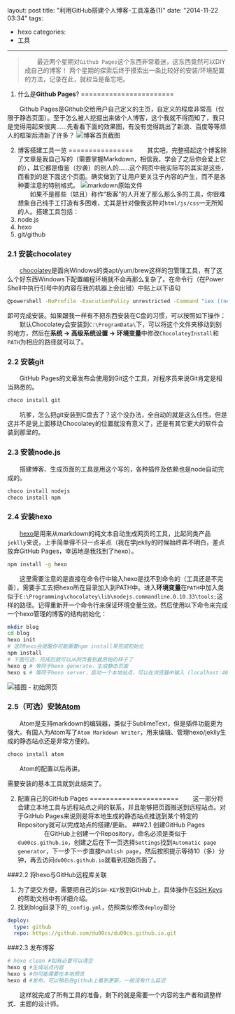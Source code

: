 layout: post
title: "利用GitHub搭建个人博客-工具准备(1)"
date: "2014-11-22 03:34"
tags:
- hexo
categories:
- 工具
------

>　　最近两个星期对`Github Pages`这个东西非常着迷，这东西竟然可以DIY成自己的博客！ 两个星期的探索后终于摸索出一条比较好的安装/环境配置的方法，记录在此，就权当是备忘吧。

1. 什么是**Github Pages**?
=======================

　　Github Pages是Github交给用户自己定义的主页，自定义的程度非常高（仅限于静态页面）。至于怎么被人挖掘出来做个人博客，这个我就不得而知了，我只是觉得用起来很爽……先看看下面的效果图，有没有觉得跳出了新浪、百度等等烦人的框架后清新了许多？ ![博客首页截图](http://du00.qiniudn.com/2014/11/博客首页截图.png)

2. 博客搭建工具一览
================
　　其实吧，完整搭起这个博客除了文章是我自己写的（需要掌握Markdown，相信我，学会了之后你会爱上它的），其它都是借鉴（抄袭）的别人的……这个网页中我实际写的其实是这些，而看到的是下面这个页面。确实做到了让用户更关注于内容的产生，而不是各种要注意的特别格式。
![markdown原始文件](http://du00.qiniudn.com/2014/11/markdown原始文件.png)  
　　如果不是那些（姑且）称作“极客”的人开发了那么那么多的工具，你很难想象自己纯手工打造有多困难，尤其是针对像我这种对`html/js/css`一无所知的人。搭建工具包括：
1. node.js
2. hexo
3. git/github

### 2.1 安装chocolatey
　　[chocolatey](https://chocolatey.org)是面向Windows的类apt/yum/brew这样的包管理工具，有了这么个好东西Windows下配置编程环境就不会再那么复杂了。在命令行（在Power Shell中执行引号中的内容在我的机器上会出错）中贴上以下语句
```sh
@powershell -NoProfile -ExecutionPolicy unrestricted -Command "iex ((new-object net.webclient).DownloadString('https://chocolatey.org/install.ps1'))" && SET PATH=%PATH%;%ALLUSERSPROFILE%\chocolatey\bin
```
即可完成安装。如果跟我一样有不把东西安装在C盘的习惯，可以按照如下操作：  
　　默认Chocolatey会安装到`C:\ProgramData\`下，可以将这个文件夹移动到别的地方，然后在**系统 -> 高级系统设置 -> 环境变量**中修改`ChocolateyInstall`和`PATH`为相应的路径就可以了。

### 2.2 安装git  
　　GitHub Pages的文章发布会使用到Git这个工具，对程序员来说Git肯定是相当熟悉的。
```sh
choco install git
```
　　坑爹，怎么把git安装到C盘去了？这个没办法，全自动的就是这么任性。但是这并不是说上面移动Chocolatey的位置就没有意义了，还是有其它更大的软件会装到那里的。

### 2.3 安装node.js  
　　搭建博客、生成页面的工具是用这个写的，各种插件及依赖也是node自动完成的。
```sh
choco install nodejs
choco install npm
```

### 2.4	安装hexo  
　　[hexo](http://hexo.io)是用来从markdown的纯文本自动生成网页的工具，比起同类产品`jeklly`来说，上手简单得不只一点半点（我在学jeklly的时候始终弄不明白，差点放弃GitHub Pages，幸运地是我找到了hexo）。
```sh
npm install -g hexo
```
　　这里需要注意的是直接在命令行中输入hexo是找不到命令的（工具还是不完善），需要手工去把hexo所在目录加入到PATH中。进入**环境变量**在`PATH`中加入类似于`E:\Programming\chocolatey\lib\nodejs.commandline.0.10.33\tools;`这样的路径。记得重新开一个命令行来保证环境变量生效。然后使用以下命令来完成一个hexo管理的博客的结构初始化：
```sh
mkdir blog
cd blog
hexo init
# 这时hexo会提醒你可能需要npm install来完成初始化
npm install
# 下面可选，完成后就可以从网页看到最原始的样子了
hexo g # 等同于hexo generate，生成静态页面
hexo s # 等同于hexo server，启动一个本地站点，可以在浏览器中输入 (localhost:4040) 来查看页面的样子，`ctrl + c`停掉。
```
![插图 - 初始网页](http://du00.qiniudn.com/2014/11/hexo本地截图.png)

### 2.5（可选）安装[Atom](https://atom.io/)
　　Atom是支持markdown的编辑器，类似于SublimeText，但是插件功能更为强大。有国人为Atom写了`Atom Markdown Writer`，用来编辑、管理hexo/jeklly生成的静态站点还是非常方便的。
```sh
choco install atom
```
　　Atom的配置以后再讲。

需要安装的基本工具就到此结束了。

2. 配置自己的GitHub Pages
======================
　　这一部分将会建立本地工具与远程站点之间的联系，并且能够把页面推送到远程站点。对于GitHub Pages来说则是将本地生成的静态站点推送到某个特定的Repository就可以完成站点的搭建/更新。
###2.1 创建GitHub Pages 　　
　　在GitHub上创建一个Repository，命名必须是类似于`du00cs.github.io`，创建之后在下一页选择`Settings`找到`Automatic page generator`，下一步下一步直接`Publish page`，然后按照提示等待10（多）分钟，再去访问`du00cs.github.io`就看到初始页面了。

###2.2 将hexo与GitHub远程库关联

1. 为了提交方便，需要把自己的`SSH-KEY`放到GitHub上，具体操作在[SSH Keys](https://github.com/settings/ssh)的帮助文档中有详细介绍。
2. 找到blog目录下的`_config.yml`，仿照类似修改`deploy`部分
```yaml
deploy:
  type: github
  repo: https://github.com/du00cs/du00cs.github.io.git
```

###2.3 发布博客

```sh
# hexo clean #如有必要可以清空
hexo g #生成站点内容
hexo s #你可能需要在本地预览
hexo d #发布，可以稍后在github上看到更新，一般没有什么延迟
```

　　这样就完成了所有工具的准备，剩下的就是需要一个内容的生产者和调整样式、主题的设计师。
